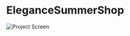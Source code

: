 # EleganceSummerShop
![Project Screen](https://github.com/Jones-Davy/EleganceSummerMagazine/blob/main/img/mainscreen.png)
